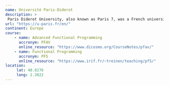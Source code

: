 ```yaml
---
name: Université Paris-Diderot 
description: >
 Paris Diderot University, also known as Paris 7, was a French university located in Paris, France. It was one of the seven universities of the Paris public higher education academy. 
url: "https://u-paris.fr/en/"
continent: Europe
course:
    - name: Advanced Functional Programming 
      accronym: PFAV
      online_resource: "https://www.dicosmo.org/CourseNotes/pfav/"
    - name: Functional Programming
      accronym: PF5
      online_resource: "https://www.irif.fr/~treinen/teaching/pf5/"
location:
     lat: 48.8276
     long: 2.3822
---
```

